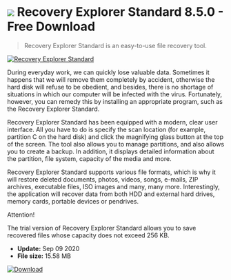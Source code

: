 # ![](https://cdn.softexe.net/static/icon/d/recovery-explorer-standard-8319.png) Recovery Explorer Standard 8.5.0 - Free Download

> Recovery Explorer Standard is an easy-to-use file recovery tool.

[![Recovery Explorer Standard](https://gallery.dpcdn.pl/imgc/Tools/84104/g_-_420x350_1.5_-_xbabf8031-a8dd-4f3f-b0d5-ae91188e6817.jpg)](https://softexe.net/win/disks-files/data-recovery/recovery-explorer-standard:hcpa.html)

During everyday work, we can quickly lose valuable data. Sometimes it happens that we will remove them completely by accident, otherwise the hard disk will refuse to be obedient, and besides, there is no shortage of situations in which our computer will be infected with the virus. Fortunately, however, you can remedy this by installing an appropriate program, such as the Recovery Explorer Standard.
 
 Recovery Explorer Standard has been equipped with a modern, clear user interface. All you have to do is specify the scan location (for example, partition C on the hard disk) and click the magnifying glass button at the top of the screen. The tool also allows you to manage partitions, and also allows you to create a backup. In addition, it displays detailed information about the partition, file system, capacity of the media and more.
 
 Recovery Explorer Standard supports various file formats, which is why it will restore deleted documents, photos, videos, songs, e-mails, ZIP archives, executable files, ISO images and many, many more. Interestingly, the application will recover data from both HDD and external hard drives, memory cards, portable devices or pendrives.
 
 Attention!
 
 The trial version of Recovery Explorer Standard allows you to save recovered files whose capacity does not exceed 256 KB.


- **Update:** Sep 09 2020
- **File size:** 15.58 MB

[![Download](https://cdn.softexe.net/static/img/download.png)](https://softexe.net/win/disks-files/data-recovery/recovery-explorer-standard:hcpa.html)

